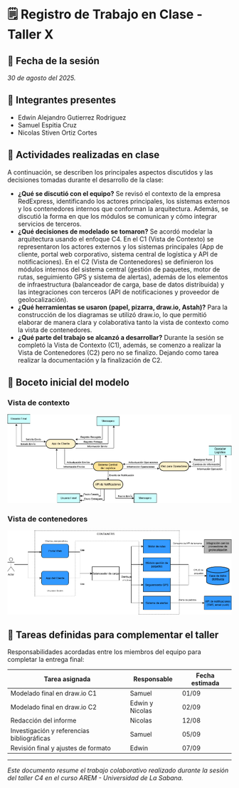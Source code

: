 # 🗒️ Registro de Trabajo en Clase - Taller X

## 📆 Fecha de la sesión
_30 de agosto del 2025._

## 👥 Integrantes presentes
- Edwin Alejandro Gutierrez Rodriguez
- Samuel Espitia Cruz
- Nicolas Stiven Ortiz Cortes

## 🧠 Actividades realizadas en clase

A continuación, se describen los principales aspectos discutidos y las decisiones tomadas durante el desarrollo de la clase:

- **¿Qué se discutió con el equipo?** Se revisó el contexto de la empresa RedExpress, identificando los actores principales, los sistemas externos y los contenedores internos que conforman la arquitectura. Además, se discutió la forma en que los módulos se comunican y cómo integrar servicios de terceros.
- **¿Qué decisiones de modelado se tomaron?** Se acordó modelar la arquitectura usando el enfoque C4. En el C1 (Vista de Contexto) se representaron los actores externos y los sistemas principales (App de cliente, portal web corporativo, sistema central de logística y API de notificaciones). En el C2 (Vista de Contenedores) se definieron los módulos internos del sistema central (gestión de paquetes, motor de rutas, seguimiento GPS y sistema de alertas), además de los elementos de infraestructura (balanceador de carga, base de datos distribuida) y las integraciones con terceros (API de notificaciones y proveedor de geolocalización).
- **¿Qué herramientas se usaron (papel, pizarra, draw.io, Astah)?** Para la construcción de los diagramas se utilizó draw.io, lo que permitió elaborar de manera clara y colaborativa tanto la vista de contexto como la vista de contenedores.
- **¿Qué parte del trabajo se alcanzó a desarrollar?** Durante la sesión se completó la Vista de Contexto (C1), además, se comenzo a realizar la Vista de Contenedores (C2) pero no se finalizo. Dejando como tarea realizar la documentación y la finalización de C2.

## 🧩 Boceto inicial del modelo

### Vista de contexto

![c1-diagram](c1-contexto-borrador.png)

### Vista de contenedores

![c2-diagram](c2-contenedores-borrador.png)

## 🔁 Tareas definidas para complementar el taller

Responsabilidades acordadas entre los miembros del equipo para completar la entrega final:

| Tarea asignada | Responsable | Fecha estimada |
|----------------|-------------|----------------|
| Modelado final en draw.io C1 | Samuel | 01/09 |
| Modelado final en draw.io C2     | Edwin y Nicolas| 02/09 |
| Redacción del informe | Nicolas | 12/08 |
| Investigación y referencias bibliográficas | Samuel | 05/09 |
| Revisión final y ajustes de formato | Edwin | 07/09 |

---

_Este documento resume el trabajo colaborativo realizado durante la sesión del taller C4 en el curso AREM - Universidad de La Sabana._

